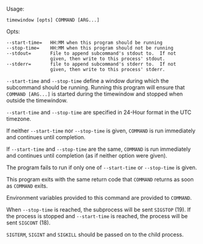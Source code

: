 Usage:

    timewindow [opts] COMMAND [ARG...]

Opts:

    --start-time=   HH:MM when this program should be running
    --stop-time=    HH:MM when this program should not be running
    --stdout=       File to append subcommand's stdout to.  If not
                    given, then write to this process' stdout.
    --stderr=       file to append subcommand's stderr to.  If not
                    given, then write to this process' stderr.

`--start-time` and `--stop-time` define a window during which the subcommand should be running.  Running this program will ensure that `COMMAND [ARG...]` is started during the timewindow and stopped when outside the timewindow.

`--start-time` and `--stop-time` are specified in 24-Hour format in the UTC timezone.

If neither `--start-time` nor `--stop-time` is given, `COMMAND` is run immediately and continues until completion.

If `--start-time` and `--stop-time` are the same, `COMMAND` is run immediately and continues until completion (as if neither option were given).

The program fails to run if only one of `--start-time` or `--stop-time` is given.

This program exits with the same return code that `COMMAND` returns as soon as `COMMAND` exits.

Environment variables provided to this command are provided to `COMMAND`.

When `--stop-time` is reached, the subprocess will be sent `SIGSTOP` (19).  If the process is stopped and `--start-time` is reached, the process will be sent `SIGCONT` (18).

`SIGTERM`, `SIGINT` and `SIGKILL` should be passed on to the child process.

